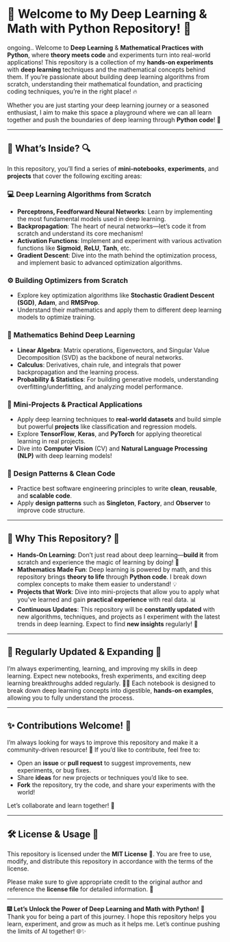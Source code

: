 # 🚀 Welcome to My Deep Learning & Math with Python Repository! 🎇
ongoing..
Welcome to **Deep Learning** & **Mathematical Practices with Python**, where **theory meets code** and experiments turn into real-world applications! This repository is a collection of my **hands-on experiments** with **deep learning** techniques and the mathematical concepts behind them. If you’re passionate about building deep learning algorithms from scratch, understanding their mathematical foundation, and practicing coding techniques, you’re in the right place! 🔥

Whether you are just starting your deep learning journey or a seasoned enthusiast, I aim to make this space a playground where we can all learn together and push the boundaries of deep learning through **Python code**! 🌟

---

## 🧠 What’s Inside? 🔍

In this repository, you’ll find a series of **mini-notebooks**, **experiments**, and **projects** that cover the following exciting areas:

### 💻 **Deep Learning Algorithms from Scratch**
- **Perceptrons, Feedforward Neural Networks**: Learn by implementing the most fundamental models used in deep learning.
- **Backpropagation**: The heart of neural networks—let’s code it from scratch and understand its core mechanism!
- **Activation Functions**: Implement and experiment with various activation functions like **Sigmoid**, **ReLU**, **Tanh**, etc.
- **Gradient Descent**: Dive into the math behind the optimization process, and implement basic to advanced optimization algorithms.

### ⚙️ **Building Optimizers from Scratch**
- Explore key optimization algorithms like **Stochastic Gradient Descent (SGD)**, **Adam**, and **RMSProp**.
- Understand their mathematics and apply them to different deep learning models to optimize training.

### 🔢 **Mathematics Behind Deep Learning**
- **Linear Algebra**: Matrix operations, Eigenvectors, and Singular Value Decomposition (SVD) as the backbone of neural networks.
- **Calculus**: Derivatives, chain rule, and integrals that power backpropagation and the learning process.
- **Probability & Statistics**: For building generative models, understanding overfitting/underfitting, and analyzing model performance.

### 🎯 **Mini-Projects & Practical Applications**
- Apply deep learning techniques to **real-world datasets** and build simple but powerful **projects** like classification and regression models.
- Explore **TensorFlow**, **Keras**, and **PyTorch** for applying theoretical learning in real projects.
- Dive into **Computer Vision** (CV) and **Natural Language Processing (NLP)** with deep learning models!

### 📐 **Design Patterns & Clean Code**
- Practice best software engineering principles to write **clean**, **reusable**, and **scalable code**.
- Apply **design patterns** such as **Singleton**, **Factory**, and **Observer** to improve code structure.

---

## 🎇 Why This Repository? 🤩

- **Hands-On Learning**: Don’t just read about deep learning—**build it** from scratch and experience the magic of learning by doing! 🎉
- **Mathematics Made Fun**: Deep learning is powered by math, and this repository brings **theory to life** through **Python code**. I break down complex concepts to make them easier to understand! 💡
- **Projects that Work**: Dive into mini-projects that allow you to apply what you've learned and gain **practical experience** with real data. 📊
- **Continuous Updates**: This repository will be **constantly updated** with new algorithms, techniques, and projects as I experiment with the latest trends in deep learning. Expect to find **new insights** regularly! 🚀

---

## 📅 Regularly Updated & Expanding 🚀

I’m always experimenting, learning, and improving my skills in deep learning. Expect new notebooks, fresh experiments, and exciting deep learning breakthroughs added regularly. 🚀💫 Each notebook is designed to break down deep learning concepts into digestible, **hands-on examples**, allowing you to fully understand the process.

---

## ✨ Contributions Welcome! 🌟

I’m always looking for ways to improve this repository and make it a community-driven resource! 🚀 If you’d like to contribute, feel free to:

- Open an **issue** or **pull request** to suggest improvements, new experiments, or bug fixes.
- Share **ideas** for new projects or techniques you’d like to see.
- **Fork** the repository, try the code, and share your experiments with the world!

Let’s collaborate and learn together! 💪

---

## 🛠 License & Usage 📄

This repository is licensed under the **MIT License** 🎉. You are free to use, modify, and distribute this repository in accordance with the terms of the license. 

Please make sure to give appropriate credit to the original author and reference the **license file** for detailed information. 🌟

---

🎆 **Let’s Unlock the Power of Deep Learning and Math with Python!** 🎇  
Thank you for being a part of this journey. I hope this repository helps you learn, experiment, and grow as much as it helps me. Let’s continue pushing the limits of AI together! 🌐✨
